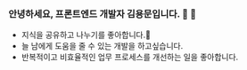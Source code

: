 ### 안녕하세요, 프론트엔드 개발자 김용문입니다. 🐲 👋 

- 지식을 공유하고 나누기를 좋아합니다.
- 늘 남에게 도움을 줄 수 있는 개발을 하고싶습니다.
- 반복적이고 비효율적인 업무 프로세스를 개선하는 일을 좋아합니다.

